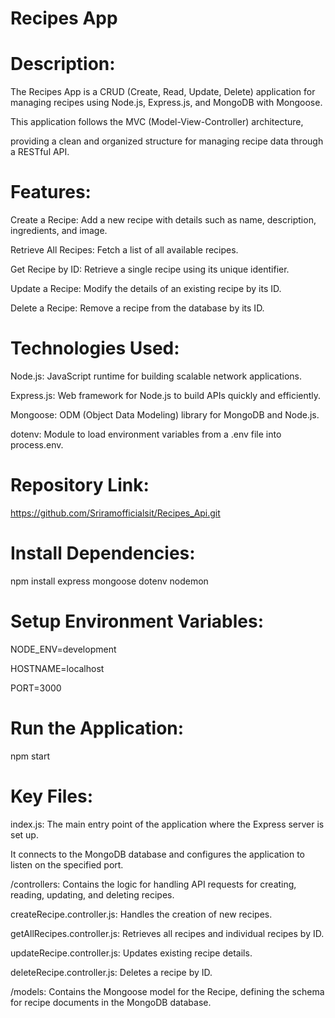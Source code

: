 Recipes App
===========

Description:
============

The Recipes App is a CRUD (Create, Read, Update, Delete) application for managing recipes using Node.js, Express.js, and MongoDB with Mongoose.

This application follows the MVC (Model-View-Controller) architecture,

providing a clean and organized structure for managing recipe data through a RESTful API.


Features:
=========

Create a Recipe: Add a new recipe with details such as name, description, ingredients, and image.

Retrieve All Recipes: Fetch a list of all available recipes.

Get Recipe by ID: Retrieve a single recipe using its unique identifier.

Update a Recipe: Modify the details of an existing recipe by its ID.

Delete a Recipe: Remove a recipe from the database by its ID.

Technologies Used:
==================
Node.js: JavaScript runtime for building scalable network applications.

Express.js: Web framework for Node.js to build APIs quickly and efficiently.

Mongoose: ODM (Object Data Modeling) library for MongoDB and Node.js.

dotenv: Module to load environment variables from a .env file into process.env.

Repository Link:
=====================

https://github.com/Sriramofficialsit/Recipes_Api.git

Install Dependencies:
=====================

npm install express mongoose dotenv nodemon

Setup Environment Variables:
============================

NODE_ENV=development

HOSTNAME=localhost

PORT=3000

Run the Application:
=====================

npm start




Key Files:
==========
index.js: The main entry point of the application where the Express server is set up.

It connects to the MongoDB database and configures the application to listen on the specified port.

/controllers: Contains the logic for handling API requests for creating, reading, updating, and deleting recipes.

createRecipe.controller.js: Handles the creation of new recipes.

getAllRecipes.controller.js: Retrieves all recipes and individual recipes by ID.

updateRecipe.controller.js: Updates existing recipe details.

deleteRecipe.controller.js: Deletes a recipe by ID.

/models: Contains the Mongoose model for the Recipe, defining the schema for recipe documents in the MongoDB database.
